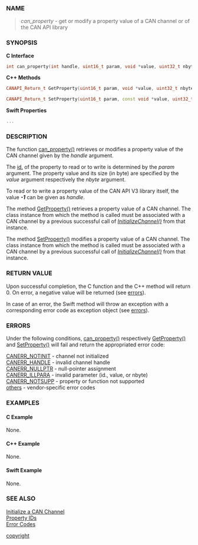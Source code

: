 ### NAME

> *can_property* - get or modify a property value of a CAN channel or of the CAN API library

### SYNOPSIS

<a id="can_property"></a>
**C Interface**
```C
int can_property(int handle, uint16_t param, void *value, uint32_t nbyte);
```
<a id="getproperty"></a>
<a id="setproperty"></a>
**C++ Methods**
```C++
CANAPI_Return_t GetProperty(uint16_t param, void *value, uint32_t nbyte);

CANAPI_Return_t SetProperty(uint16_t param, const void *value, uint32_t nbyte)
```
<a id=""></a>
**Swift Properties**
```Swift
...
```

### DESCRIPTION

The function [can_property()](#can_property) retrieves or modifies a property value of the CAN channel given by the *handle* argument.

The [id.](/reference/property_ids#property_defines) of the property to read or to write is determined by the *param* argument. The property value and its size (in byte) are specified by the *value* argument respectively the *nbyte* argument.

To read or to write a property value of the CAN API V3 library itself, the value ***-1*** can be given as *handle*.

The method [GetProperty()](#getproperty) retrieves a property value of a CAN channel.
The class instance from which the method is called must be associated with a CAN channel by a previous successful call of [*InitializeChannel()*](/reference/can_init#initializechannel) from that instance.

The method [SetProperty()](#setproperty) modifies a property value of a CAN channel.
The class instance from which the method is called must be associated with a CAN channel by a previous successful call of [*InitializeChannel()*](/reference/can_init#initializechannel) from that instance.

### RETURN VALUE

Upon successful completion, the C function and the C++ method will return 0. On error, a negative value will be returned (see [errors](#errors)).

In case of an error, the Swift method will throw an exception with a corresponding error code as exception object (see [errors](#errors)).

### ERRORS

Under the following conditions, [can_property()](#can_property) respectively [GetProperty()](#getproperty) and [SetProperty()](#setproperty) will fail and return the appropriated error code:

[CANERR_NOTINIT](/reference/error_codes#error_notinit) - channel not initialized \
[CANERR_HANDLE](/reference/error_codes#error_handle)   - invalid channel handle \
[CANERR_NULLPTR](/reference/error_codes#error_nullptr) - null-pointer assignment \
[CANERR_ILLPARA](/reference/error_codes#error_illpara) - invalid parameter (id., value, or nbyte) \
[CANERR_NOTSUPP](/reference/error_codes#error_notsupp) - property or function not supported \
[others](/reference/error_codes#error_vendor)          - vendor-specific error codes

### EXAMPLES

#### C Example

None.

#### C++ Example

None.

#### Swift Example

None.

### SEE ALSO

[Initialize a CAN Channel](/reference/can_init#name) \
[Property IDs](/reference/property_ids#name) \
[Error Codes](/reference/error_codes#name)


[copyright](../copyright.md ':include')
